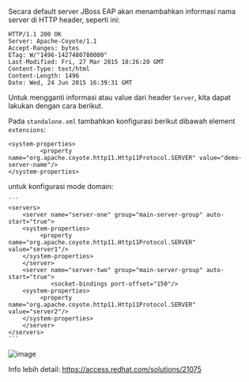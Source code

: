 
Secara default server JBoss EAP akan menambahkan informasi nama server di HTTP header, seperti ini:

```
HTTP/1.1 200 OK
Server: Apache-Coyote/1.1
Accept-Ranges: bytes
ETag: W/"1496-1427480780000"
Last-Modified: Fri, 27 Mar 2015 18:26:20 GMT
Content-Type: text/html
Content-Length: 1496
Date: Wed, 24 Jun 2015 16:39:31 GMT
```

Untuk mengganti informasi atau value dari header `Server`, kita dapat lakukan dengan cara berikut.

Pada `standalone.xml` tambahkan konfigurasi berikut dibawah element `extensions`:

```
<system-properties>
         <property name="org.apache.coyote.http11.Http11Protocol.SERVER" value="demo-server-name"/>
</system-properties>
```

untuk konfigurasi mode domain:

    ```
    <servers>
        <server name="server-one" group="main-server-group" auto-start="true">
        <system-properties>
             <property name="org.apache.coyote.http11.Http11Protocol.SERVER" value="server1"/>
        </system-properties>
        </server>
        <server name="server-two" group="main-server-group" auto-start="true">
                <socket-bindings port-offset="150"/>
        <system-properties>
             <property name="org.apache.coyote.http11.Http11Protocol.SERVER" value="server2"/>
        </system-properties>
        </server>
    </servers>
    ```

![image](https://cloud.githubusercontent.com/assets/3068071/8335520/60a8ee70-1ac8-11e5-9df8-f0fae6f335ac.png)


Info lebih detail: https://access.redhat.com/solutions/21075


